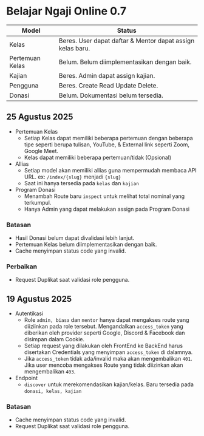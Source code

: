 # Belajar Ngaji Online 0.7
| Model | Status |
|---------|-----------|
| Kelas  | Beres. User dapat daftar & Mentor dapat assign kelas baru. |
| Pertemuan Kelas | Belum. Belum diimplementasikan dengan baik.
| Kajian | Beres. Admin dapat assign kajian. |
| Pengguna | Beres. Create Read Update Delete. |
| Donasi | Belum. Dokumentasi belum tersedia. |

## 25 Agustus 2025
- Pertemuan Kelas
  - Setiap Kelas dapat memiliki beberapa pertemuan dengan beberapa tipe seperti berupa tulisan, YouTube, & External link seperti Zoom, Google Meet.
  - Kelas dapat memiliki beberapa pertemuan/tidak (Opsional)
- Allias
  - Setiap model akan memiliki allias guna mempermudah membaca API URL. ex: `/index/{slug}` menjadi `{slug}`
  - Saat ini hanya tersedia pada `kelas` dan `kajian`
- Program Donasi
  - Menambah Route baru `inspect` untuk melihat total nominal yang terkumpul.
  - Hanya Admin yang dapat melakukan assign pada Program Donasi

### Batasan
- Hasil Donasi belum dapat divalidasi lebih lanjut.
- Pertemuan Kelas belum diimplementasikan dengan baik.
- Cache menyimpan status code yang invalid. 

### Perbaikan
- Request Duplikat saat validasi role pengguna.

## 19 Agustus 2025
- Autentikasi
  - Role `admin, biasa` dan `mentor` hanya dapat mengakses route yang diiziinkan pada role tersebut. Mengandalkan `access_token` yang diberikan oleh provider seperti Google, Discord & Facebook dan disimpan dalam Cookie.
  - Setiap request yang dilakukan oleh FrontEnd ke BackEnd harus disertakan Credentials yang menyimpan `access_token` di dalamnya.
  - Jika `access_token` tidak ada/invalid maka akan mengembalikan `401`. Jika user mencoba mengakses Route yang tidak diizinkan akan mengembalikan `403`.
- Endpoint
  - `discover` untuk merekomendasikan kajian/kelas. Baru tersedia pada `donasi, kelas, kajian`

### Batasan
- Cache menyimpan status code yang invalid.  
- Request Duplikat saat validasi role pengguna.

